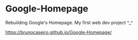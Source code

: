 # Google-Homepage
Rebuilding Google's Homepage. My first web dev project ^_^

https://brunocaseiro.github.io/Google-Homepage/
